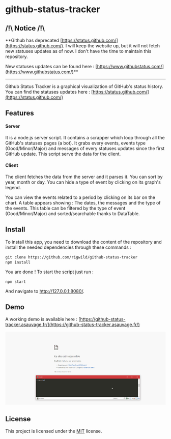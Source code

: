 # github-status-tracker

## /!\ Notice /!\
**Github has deprecated [https://status.github.com/](https://status.github.com/). I will keep the website up, but it will not fetch new statuses updates as of now. I don't have the time to maintain this repository.

New statuses updates can be found here : [https://www.githubstatus.com/](https://www.githubstatus.com/)**

____

Github Status Tracker is a graphical visualization of GitHub's status history. You can find the statuses updates here : [https://status.github.com/](https://status.github.com/)

## Features
#### Server
It is a node.js server script. It contains a scrapper which loop through all the GitHub's statuses pages (a bot). It grabs every events, events type (Good/Minor/Major) and messages of every statuses updates since the first GitHub update. This script serve the data for the client.

#### Client
The client fetches the data from the server and it parses it. You can sort by year, month or day. You can hide a type of event by clicking on its graph's legend.

You can view the events related to a period by clicking on its bar on the chart. A table appears showing : The dates, the messages and the type of the events. This table can be filtered by the type of event (Good/Minor/Major) and sorted/searchable thanks to DataTable.

## Install
To install this app, you need to download the content of the repository and install the needed dependencies through these commands :

    git clone https://github.com/rigwild/github-status-tracker
    npm install

You are done ! To start the script just run :

    npm start

And navigate to http://127.0.0.1:8080/.

## Demo
A working demo is available here : [https://github-status-tracker.asauvage.fr/](https://github-status-tracker.asauvage.fr/)

![demo](github-status-tracker.gif)

## License

This project is licensed under the [MIT](https://github.com/rigwild/github-status-tracker/blob/master/LICENSE) license.
